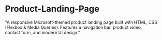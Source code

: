 # Product-Landing-Page
"A responsive Microsoft-themed product landing page built with HTML, CSS (Flexbox &amp; Media Queries). Features a navigation bar, product video, contact form, and modern UI design."
